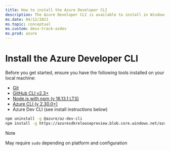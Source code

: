 ```yaml
---
title: How to install the Azure Developer CLI
description: The Azure Developer CLI is available to install in Windows, macOS and Linux environments.
ms.date: 04/12/2021
ms.topic: conceptual
ms.custom: devx-track-azdev
ms.prod: azure
---
```

# Install the Azure Developer CLI

Before you get started, ensure you have the following tools installed on your local machine:

- [Git](https://git-scm.com/)
- [GitHub CLI v2.3+](https://github.com/cli/cli)
- [Node.js with npm (v 16.13.1 LTS)](https://nodejs.org/)
- [Azure CLI (v 2.30.0+)](/cli/azure/install-azure-cli)
- Azure Dev CLI (see install instructions below)

```bash
npm uninstall -g @azure/az-dev-cli
npm install -g https://azuresdkreleasepreview.blob.core.windows.net/azd/standalone/latest/azure-az-dev-cli-latest.tgz
```

> [!NOTE]
> May require `sudo` depending on platform and configuration
